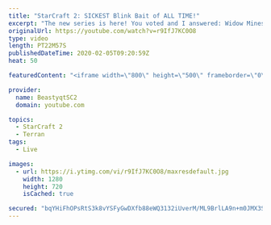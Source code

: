 ```yaml
---
title: "StarCraft 2: SICKEST Blink Bait of ALL TIME!"
excerpt: "The new series is here! You voted and I answered: Widow Mines & Ravens to Grandmaster has arrived!  #WidowMineRaven #Beastyqt #StarCraft2 #SC2  Feel free to let me know if you have any suggestions for future videos. I hope you guys enjoy this one!  Check out my stream on Twitch if you enjoy my YouTube"
originalUrl: https://youtube.com/watch?v=r9IfJ7KC0O8
type: video
length: PT22M57S
publishedDateTime: 2020-02-05T09:20:59Z
heat: 50

featuredContent: "<iframe width=\"800\" height=\"500\" frameborder=\"0\" src=\"https://www.youtube.com/embed/r9IfJ7KC0O8\" allow=\"accelerometer; autoplay; encrypted-media; gyroscope; picture-in-picture\" allowfullscreen></iframe>"

provider:
  name: BeastyqtSC2
  domain: youtube.com

topics:
  - StarCraft 2
  - Terran
tags:
  - Live

images:
  - url: https://i.ytimg.com/vi/r9IfJ7KC0O8/maxresdefault.jpg
    width: 1280
    height: 720
    isCached: true

secured: "bqYHiFhOPsRtS3k8vYSFyGwDXfb88eWQ3132iUverM/ML9BrlLA9n+m0JMX3STj3b/hqYtqjicXkZeER+jE/9wx4NU4+aeZlJX+Y677H0fOhtzkLI7Q1uR8HrrGQNOIkPbRaSVvcNBr0x2vb6yF8YC4JTvymiELajZM3DdR8shn3kBkTxH9td3KjdDYuRlBouoykX0hMbVjYtwKVpWo8rnGgzokVfwOQs5urripSZhdmXtY2m2fgQgZ2dWJbYGjA+ttif8JLajsQXJEli4M6nKgG50Kmyy2YhRb9BnhirbqrdoYhZG/TnesQfmvX6AYh1NS8Mif90grLqrfSv69d5EBX7pDZj0RuVFFsu2dzG6bdmMgD2IYmAeVKx9tfO3AlEBUv2hsA19hkejQMHxEcTtBrBgqZQoonvm8sosJkjsg=;Q9hQxYyFKXinBKyG7+HEMQ=="
---
```


